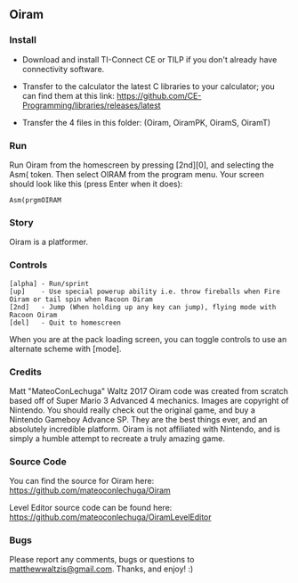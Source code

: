 ## Oiram

### Install

* Download and install TI-Connect CE or TILP if you don't already have connectivity software.

* Transfer to the calculator the latest C libraries to your calculator; you can find them at this link:
  https://github.com/CE-Programming/libraries/releases/latest

* Transfer the 4 files in this folder: (Oiram, OiramPK, OiramS, OiramT)

### Run

Run Oiram from the homescreen by pressing [2nd][0], and selecting the Asm( token. Then select OIRAM from the program menu.
Your screen should look like this (press Enter when it does):

    Asm(prgmOIRAM

### Story

Oiram is a platformer.

### Controls

    [alpha] - Run/sprint
    [up]    - Use special powerup ability i.e. throw fireballs when Fire Oiram or tail spin when Racoon Oiram
    [2nd]   - Jump (When holding up any key can jump), flying mode with Racoon Oiram
    [del]   - Quit to homescreen

When you are at the pack loading screen, you can toggle controls to use an alternate scheme with [mode].

### Credits

Matt "MateoConLechuga" Waltz 2017
Oiram code was created from scratch based off of Super Mario 3 Advanced 4 mechanics. Images are copyright of Nintendo.
You should really check out the original game, and buy a Nintendo Gameboy Advance SP.
They are the best things ever, and an absolutely incredible platform.
Oiram is not affiliated with Nintendo, and is simply a humble attempt to recreate a truly amazing game.

### Source Code

You can find the source for Oiram here:
https://github.com/mateoconlechuga/Oiram

Level Editor source code can be found here:
https://github.com/mateoconlechuga/OiramLevelEditor

### Bugs

Please report any comments, bugs or questions to matthewwaltzis@gmail.com.
Thanks, and enjoy! :)
